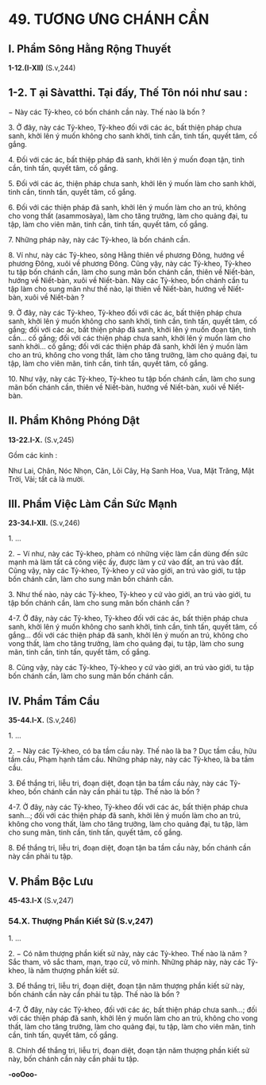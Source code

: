 # 49. TƯƠNG ƯNG CHÁNH CẦN

## I. Phẩm Sông Hằng Rộng Thuyết

**1-12.(I-XII)** (S.v,244)
## 1-2. T ại Sàvatthi. Tại đấy, Thế Tôn nói như sau :

− Này các Tỷ-kheo, có bốn chánh cần này. Thế nào là bốn ?

3\. Ở đây, này các Tỷ-kheo, Tỷ-kheo đối với các ác, bất thiện pháp chưa sanh, khởi lên ý muốn không
cho sanh khởi, tinh cần, tinh tấn, quyết tâm, cố gắng.

4\. Ðối với các ác, bất thiệp pháp đã sanh, khởi lên ý muốn đoạn tận, tinh cần, tinh tấn, quyết tâm, cố
gắng.

5\. Ðối với các ác, thiện pháp chưa sanh, khởi lên ý muốn làm cho sanh khởi, tinh cần, tinnh tấn, quyết
tâm, cố gắng.

6\. Ðối với các thiện pháp đã sanh, khởi lên ý muốn làm cho an trú, không cho vong thất (asammosàya),
làm cho tăng trưởng, làm cho quảng đại, tu tập, làm cho viên mãn, tinh cần, tinh tấn, quyết tâm, cố gắng.

7\. Những pháp này, này các Tỷ-kheo, là bốn chánh cần.

8\. Ví như, này các Tỷ-kheo, sông Hằng thiên về phương Ðông, hướng về phương Ðông, xuôi về phương
Ðông. Cũng vậy, này các Tỷ-kheo, Tỷ-kheo tu tập bốn chánh cần, làm cho sung mãn bốn chánh cần,
thiên về Niết-bàn, hướng về Niết-bàn, xuôi về Niết-bàn. Này các Tỷ-kheo, bốn chánh cần tu tập làm cho
sung mãn như thế nào, lại thiên về Niết-bàn, hướng về Niết-bàn, xuôi về Niết-bàn ?

9\. Ở đây, này các Tỷ-kheo, Tỷ-kheo đối với các ác, bất thiện pháp chưa sanh, khởi lên ý muốn không
cho sanh khởi, tinh cần, tinh tấn, quyết tâm, cố gắng; đối với các ác, bất thiện pháp đã sanh, khởi lên ý
muốn đoạn tận, tinh cần... cố gắng; đối với các thiện pháp chưa sanh, khởi lên ý muốn làm cho sanh
khởi... cố gắng; đối với các thiện pháp đã sanh, khởi lên ý muốn làm cho an trú, không cho vong thất,
làm cho tăng trưởng, làm cho quảng đại, tu tập, làm cho viên mãn, tinh cần, tinh tấn, quyết tâm, cố gắng.

10\. Như vậy, này các Tỷ-kheo, Tỷ-kheo tu tập bốn chánh cần, làm cho sung mãn bốn chánh cần, thiên
về Niết-bàn, hướng về Niết-bàn, xuôi về Niết-bàn.

## II. Phẩm Không Phóng Dật

**13-22.I-X.** (S.v,245)

Gồm các kinh :

Như Lai, Chân, Nóc Nhọn, Căn, Lõi Cây, Hạ Sanh Hoa, Vua, Mặt Trăng, Mặt Trời, Vải; tất cả là mười.

## III. Phẩm Việc Làm Cần Sức Mạnh

**23-34.I-XII.** (S.v,246)

1\. ...

2\. − Ví như, này các Tỷ-kheo, phàm có những việc làm cần dùng đến sức mạnh mà làm tất cả công việc
ấy, được làm y cứ vào đất, an trú vào đất. Cũng vậy, này các Tỷ-kheo, Tỷ-kheo y cứ vào giới, an trú vào
giới, tu tập bốn chánh cần, làm cho sung mãn bốn chánh cần.

3\. Như thế nào, này các Tỷ-kheo, Tỷ-kheo y cứ vào giới, an trú vào giới, tu tập bốn chánh cần, làm cho
sung mãn bốn chánh cần ?

4-7. Ở đây, này các Tỷ-kheo, Tỷ-kheo đối với các ác, bất thiện pháp chưa sanh, khởi lên ý muốn không
cho sanh khởi, tinh cần, tinh tấn, quyết tâm, cố gắng... đối với các thiện pháp đã sanh, khởi lên ý muốn
an trú, không cho vong thất, làm cho tăng trưởng, làm cho quảng đại, tu tập, làm cho sung mãn, tinh cần,
tinh tấn, quyết tâm, cố gắng.

8\. Cũng vậy, này các Tỷ-kheo, Tỷ-kheo y cứ vào giới, an trú vào giới, tu tập bốn chánh cần, làm cho
sung mãn bốn chánh cần.

## IV. Phẩm Tầm Cầu

**35-44.I-X.** (S.v,246)

1\. ...

2\. − Này các Tỷ-kheo, có ba tầm cầu này. Thế nào là ba ? Dục tầm cầu, hữu tầm cầu, Phạm hạnh tầm
cầu. Những pháp này, này các Tỷ-kheo, là ba tầm cầu.

3\. Ðể thắng tri, liễu tri, đoạn diệt, đoạn tận ba tầm cầu này, này các Tỷ-kheo, bốn chánh cần này cần
phải tu tập. Thế nào là bốn ?

4-7. Ở đây, này các Tỷ-kheo, Tỷ-kheo đối với các ác, bất thiện pháp chưa sanh...; đối với các thiện pháp
đã sanh, khởi lên ý muốn làm cho an trú, không cho vong thất, làm cho tăng trưởng, làm cho quảng đại,
tu tập, làm cho sung mãn, tinh cần, tinh tấn, quyết tâm, cố gắng.

8\. Ðể thắng tri, liễu tri, đoạn diệt, đoạn tận ba tầm cầu này, bốn chánh cần này cần phải tu tập.

## V. Phẩm Bộc Lưu

**45-43.I-X** (S.v,247)

<!--pg-->
### 54.X. Thượng Phần Kiết Sử (S.v,247)

1\. ...

2\. − Có năm thượng phần kiết sử này, này các Tỷ-kheo. Thế nào là năm ? Sắc tham, vô sắc tham, mạn,
trạo cử, vô minh. Những pháp này, này các Tỷ-kheo, là năm thượng phần kiết sử.

3\. Ðể thắng tri, liễu tri, đoạn diệt, đoạn tận năm thượng phần kiết sử này, bốn chánh cần này cần phải tu
tập. Thế nào là bốn ?

4-7. Ở đây, này các Tỷ-kheo, đối với các ác, bất thiện pháp chưa sanh...; đối với các thiện pháp đã sanh,
khởi lên ý muốn làm cho an trú, không cho vong thất, làm cho tăng trưởng, làm cho quảng đại, tu tập,
làm cho viên mãn, tinh cần, tinh tấn, quyết tâm, cố gắng.

8\. Chính để thắng tri, liễu tri, đoạn diệt, đoạn tận năm thượng phần kiết sử này, bốn chánh cần này cần
phải tu tập.

**-ooOoo-**


